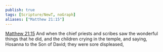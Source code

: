 ```yaml
---
publish: true
tags: [Scripture/NewT, noGraph]
aliases: ["Matthew 21:15"]
---
```

[Matthew 21:15](https://churchofjesuschrist.org/study/scriptures/nt/matt/21?lang=eng&id=p15#p15) And when the chief priests and scribes saw the wonderful things that he did, and the children crying in the temple, and saying, Hosanna to the Son of David; they were sore displeased,

